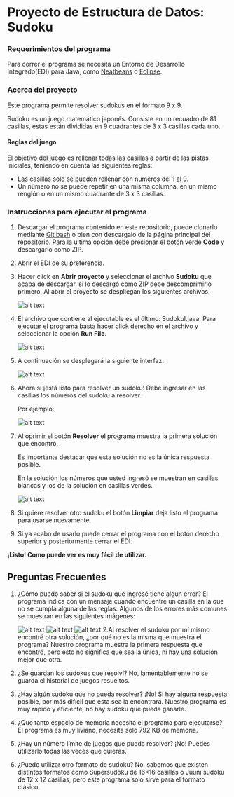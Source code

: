 # Proyecto de Estructura de Datos: Sudoku

### Requerimientos del programa
Para correr el programa se necesita un Entorno de Desarrollo Integrado(EDI) para Java, como [Neatbeans](https://netbeans.org/images_www/v6/download/community/8.2/) o [Eclipse](https://www.eclipse.org/downloads/).

### Acerca del proyecto
Este programa permite resolver sudokus en el formato 9 x 9.

Sudoku es un juego matemático japonés. Consiste en un recuadro de 81 casillas, estás están divididas en 9 cuadrantes de 3 x 3 casillas cada uno.
#### Reglas del juego
El objetivo del juego es rellenar todas las casillas a partir de las pistas iniciales, teniendo en cuenta las siguientes reglas:
* Las casillas solo se pueden rellenar con numeros del 1 al 9.
* Un número no se puede repetir en una misma columna, en un mismo renglón o en un mismo cuadrante de 3 x 3 casillas.


### Instrucciones para ejecutar el programa
1. Descargar el programa contenido en este repositorio, puede clonarlo mediante [Git bash](https://git-scm.com/book/en/v2/Git-Basics-Getting-a-Git-Repository) 
o bien con descargalo de la página principal del repositorio. Para la última opción debe presionar el botón verde **Code** y descargarlo como ZIP.
2. Abrir el EDI de su preferencia.
3. Hacer click en **Abrir proyecto** y seleccionar el archivo **Sudoku** que acaba de descargar, si lo descargó como ZIP debe descomprimirlo primero.
 Al abrir el proyecto se despliegan los siguientes archivos.
  
   ![alt text](https://github.com/IvanaLuBE/Sudoku/blob/master/images/Directorio.PNG)

 4. El archivo que contiene al ejecutable es el último: SudokuI.java. Para ejecutar el programa basta hacer click derecho en el archivo y seleccionar la opción **Run File**.
 
    ![alt text](https://github.com/IvanaLuBE/Sudoku/blob/master/images/RunFile.png)
 5. A continuación se desplegará la siguiente interfaz:
 
    ![alt text](https://github.com/IvanaLuBE/Sudoku/blob/master/images/Interfaz.png)
    
 6. Ahora sí ¡está listo para resolver un sudoku! Debe ingresar en las casillas los números del sudoku a resolver.
 
    Por ejemplo:
 
    ![alt text](https://github.com/IvanaLuBE/Sudoku/blob/master/images/SudokuSinResolver.png)
    
7. Al oprimir el botón **Resolver** el programa muestra la primera solución que encontró. 

   Es importante destacar que esta solución no es la única respuesta posible.

   En la solución los números que usted ingresó se muestran en casillas blancas y los de la solución en casillas verdes.
 
    ![alt text](https://github.com/IvanaLuBE/Sudoku/blob/master/images/SudokuResuelto.png)
8. Si quiere resolver otro sudoku el botón **Limpiar** deja listo el programa para usarse nuevamente.
9. Si ya acabo de usarlo puede cerrar el programa con el botón derecho superior y posteriormente cerrar el EDI.

 **¡Listo! Como puede ver es muy fácil de utilizar.**
 
 ## Preguntas Frecuentes
 1.  ¿Cómo puedo saber si el sudoku que ingresé tiene algún error?
     El programa indica con un mensaje cuando encuentre un casilla en la que no se cumpla alguna de las reglas.
     Algunos de los errores más comunes se muestran en las siguientes imágenes:
     
     ![alt text](https://github.com/IvanaLuBE/Sudoku/blob/master/images/ErrorColumna.png)
     ![alt text](https://github.com/IvanaLuBE/Sudoku/blob/master/images/ErrorCuadrante.png)
     ![alt text](https://github.com/IvanaLuBE/Sudoku/blob/master/images/ErrorCaracterInvalido.png)
 2.Al resolver el sudoku por mí mismo encontré otra solución, ¿por qué no es la misma que muestra el programa?
    Nuestro programa muestra la primera respuesta que encontró, pero esto no significa que sea la única, ni hay una solución mejor que otra. 
 3. ¿Se guardan los sudokus que resolví?
    No, lamentablemente no se guarda el historial de juegos resueltos.
 4. ¿Hay algún sudoku que no pueda resolver?
    ¡No! Si hay alguna respuesta posible, por más difícil que esta sea la encontrará. Nuestro programa es muy rápido y eficiente, no hay sudoku que pueda ganarle.
 5. ¿Que tanto espacio de memoria necesita el programa para ejecutarse?
    El programa es muy liviano, necesita solo 792 KB de memoria.
 6. ¿Hay un número límite de juegos que pueda resolver?
    ¡No! Puedes utilizarlo todas las veces que quieras.
 7. ¿Puedo utilizar otro formato de sudoku?
     No, sabemos que existen distintos formatos como Supersudoku de 16×16 casillas o Juuni sudoku de 12 x 12 casillas, pero este programa solo sirve para el formato clásico.
 
    
    

    
